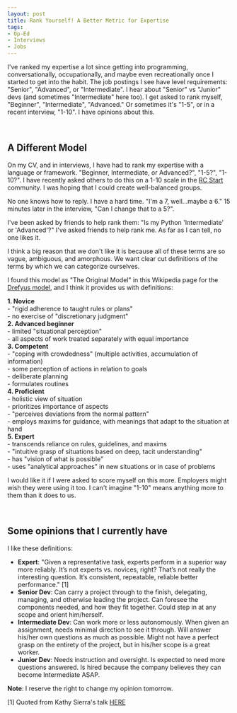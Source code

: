 ```yaml
---
layout: post
title: Rank Yourself! A Better Metric for Expertise
tags:
- Op-Ed
- Interviews
- Jobs
---
```


I've ranked my expertise a lot since getting into programming, conversationally, occupationally, and maybe even recreationally once I started to get into the habit. The job postings I see have level requirements: "Senior", "Advanced", or "Intermediate". I hear about "Senior" vs "Junior" devs (and sometimes "Intermediate" here too). I get asked to rank myself, "Beginner", "Intermediate", "Advanced." Or sometimes it's "1-5", or in a recent interview, "1-10". I have opinions about this.


<br/>

## A Different Model

On my CV, and in interviews, I have had to rank my expertise with a language or framework. "Beginner, Intermediate, or Advanced?", "1-5?", "1-10?". I have recently asked others to do this on a 1-10 scale in the [RC Start](https://www.recurse.com/blog/99-free-one-on-one-mentorship-for-new-programmers) community. I was hoping that I could create well-balanced groups.

No one knows how to reply. I have a hard time. "I'm a 7, well...maybe a 6." 15 minutes later in the interview, "Can I change that to a 5?".

I've been asked by friends to help rank them: "Is my Python 'Intermediate' or 'Advanced'?" I've asked friends to help rank me. As far as I can tell, no one likes it.

I think a big reason that we don't like it is because all of these terms are so vague, ambiguous, and amorphous. We want clear cut definitions of the terms by which we can categorize ourselves.

I found this model as "The Original Model" in this Wikipedia page for the [Drefyus model](https://en.wikipedia.org/wiki/Dreyfus_model_of_skill_acquisition), and I think it provides us with definitions:

**1. Novice** <br/>
    - "rigid adherence to taught rules or plans" <br/>
    - no exercise of "discretionary judgment" <br/>
**2. Advanced beginner** <br/>
    - limited "situational perception" <br/>
    - all aspects of work treated separately with equal importance <br/>
**3. Competent** <br/>
    - "coping with crowdedness" (multiple activities, accumulation of information) <br/>
    - some perception of actions in relation to goals <br/>
    - deliberate planning <br/>
    - formulates routines <br/>
**4. Proficient** <br/>
    - holistic view of situation <br/>
    - prioritizes importance of aspects <br/>
    - "perceives deviations from the normal pattern" <br/>
    - employs maxims for guidance, with meanings that adapt to the situation at hand <br/>
**5. Expert** <br/>
    - transcends reliance on rules, guidelines, and maxims <br/>
    - "intuitive grasp of situations based on deep, tacit understanding" <br/>
    - has "vision of what is possible" <br/>
    - uses "analytical approaches" in new situations or in case of problems <br/>

I would like it if I were asked to score myself on this more. Employers might wish they were using it too. I can't imagine "1-10" means anything more to them than it does to us.


<br/>

## Some opinions that I currently have

I like these definitions:

- **Expert**: "Given a representative task, experts perform in a superior way more reliably.  It’s not experts vs. novices, right? That’s not really the interesting question. It’s consistent, repeatable, reliable better performance." [1]
- **Senior Dev**: Can carry a project through to the finish, delegating, managing, and otherwise leading the project. Can foresee the components needed, and how they fit together. Could step in at any scope and orient him/herself.
- **Intermediate Dev**: Can work more or less autonomously. When given an assignment, needs minimal direction to see it through. Will answer his/her own questions as much as possible. Might not have a perfect grasp on the entirety of the project, but in his/her scope is a great worker.
- **Junior Dev**: Needs instruction and oversight. Is expected to need more questions answered. Is hired because the company believes they can become Intermediate ASAP.


**Note**: I reserve the right to change my opinion tomorrow.

[1] Quoted from Kathy Sierra's talk [HERE](http://businessofsoftware.org/2013/02/kathy-sierra-building-the-minimum-badass-user-business-of-software-a-masterclass-in-thinking-about-software-product-development/)
